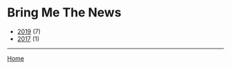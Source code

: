 # Bring Me The News

  * [2019](./bring-me-the-news-2019.md/) (7)
  * [2017](./bring-me-the-news-2017.md/) (1)
----

[Home](../)

